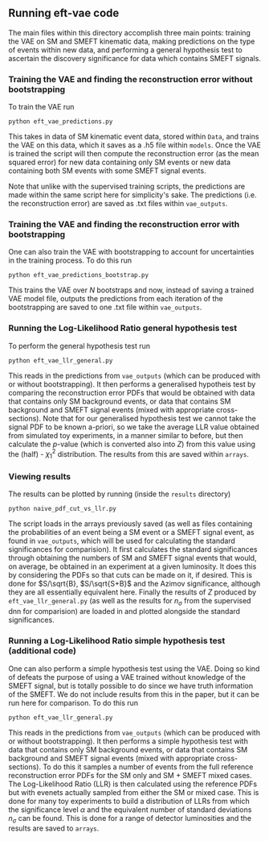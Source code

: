 ## Running eft-vae code

The main files within this directory accomplish three main points: training the VAE on SM and SMEFT kinematic data, making predictions on the type of events within new data, and performing a general hypothesis test to ascertain the discovery significance for data which contains SMEFT signals. 

### Training the VAE and finding the reconstruction error without bootstrapping

To train the VAE run 
```
python eft_vae_predictions.py
```
This takes in data of SM kinematic event data, stored within `Data`, and trains the VAE on this data, which it saves as a .h5 file within `models`. Once the VAE is trained the script will then compute the reconstruction error (as the mean squared error) for new data containing only SM events or new data containing both SM events with some SMEFT signal events. 

Note that unlike with the supervised training scripts, the predictions are made within the same script here for simplicity's sake. The predictions (i.e. the reconstruction error) are saved as .txt files within `vae_outputs`. 

### Training the VAE and finding the reconstruction error with bootstrapping

One can also train the VAE with bootstrapping to account for uncertainties in the training process. To do this run
```
python eft_vae_predictions_bootstrap.py
```
This trains the VAE over $N$ bootstraps and now, instead of saving a trained VAE model file, outputs the predictions from each iteration of the bootstrapping are saved to one .txt file within `vae_outputs`.

### Running the Log-Likelihood Ratio general hypothesis test

To perform the general hypothesis test run
```
python eft_vae_llr_general.py
```
This reads in the predictions from `vae_outputs` (which can be produced with or without bootstrapping). It then performs a generalised hypotheis test by comparing the reconstruction error PDFs that would be obtained with data that contains only SM background events, or data that contains SM background and SMEFT signal events (mixed with appropriate cross-sections). Note that for our generalised hypothesis test we cannot take the signal PDF to be known a-priori, so we take the average LLR value obtained from simulated toy experiments, in a manner similar to before, but then calculate the $p$-value (which is converted also into $Z$) from this value using the (half) - $\chi^2_1$ distribution. The results from this are saved within `arrays`.

### Viewing results

The results can be plotted by running (inside the `results` directory)
```
python naive_pdf_cut_vs_llr.py
```
The script loads in the arrays previously saved (as well as files containing the probabilities of an event being a SM event or a SMEFT signal event, as found in `vae_outputs`, which will be used for calculating the standard significances for comparision). It first calculates the standard significances through obtaining the numbers of SM and SMEFT signal events that would, on average, be obtained in an experiment at a given luminosity. It does this by considering the PDFs so that cuts can be made on it, if desired. This is done for $S/\sqrt{B}, $S/\sqrt{S+B}$ and the Azimov significance, although they are all essentially equivalent here. Finally the results of $Z$ produced by `eft_vae_llr_general.py` (as well as the results for $n_\sigma$ from the supervised dnn for comparision) are loaded in and plotted alongside the standard significances.

### Running a Log-Likelihood Ratio simple hypothesis test (additional code)

One can also perform a simple hypothesis test using the VAE. Doing so kind of defeats the purpose of using a VAE trained without knowledge of the SMEFT signal, but is totally possible to do since we have truth information of the SMEFT. We do not include results from this in the paper, but it can be run here for comparison. To do this run
```
python eft_vae_llr_general.py
```
This reads in the predictions from `vae_outputs` (which can be produced with or without bootstrapping). It then performs a simple hypothesis test with data that contains only SM background events, or data that contains SM background and SMEFT signal events (mixed with appropriate cross-sections). To do this it samples a number of events from the full reference reconstruction error PDFs for the SM only and SM + SMEFT mixed cases. The Log-Likelihood Ratio (LLR) is then calculated using the reference PDFs but with evenets actually sampled from either the SM or mixed case. This is done for many toy experiments to build a distribution of LLRs from which the significance level $\alpha$ and the equivalent number of standard deviations $n_\sigma$ can be found. This is done for a range of detector luminosities and the results are saved to `arrays`.

